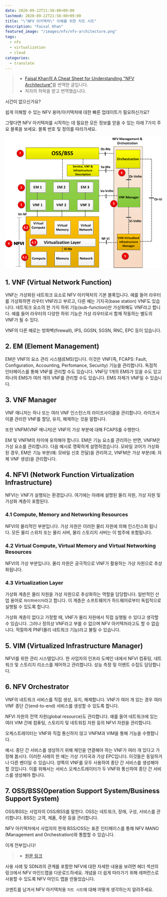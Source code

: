 ```yaml
---
date: 2020-09-22T21:58:08+09:00
lastmod: 2020-09-22T21:58:08+09:00
title: "\"NFV 아키텍처\" 이해를 위한 치트 시트"
description: "Faisal Khan"
featured_image: "/images/nfv/nfv-architecture.png"
tags:
  - nfv
  - virtualization
  - cloud
categories:
  - translate
---
```


> - [Faisal Khan의 A Cheat Sheet for Understanding "NFV Architecture"](https://www.telcocloudbridge.com/blog/a-cheat-sheet-for-understanding-nfv-architecture/)를 번역한 글입니다.
> - 저자의 허락을 받고 번역했습니다.

시간이 없으신가요?

쉽게 이해할 수 있는 NFV 용어/아키텍처에 대한 빠른 업데이트가 필요하신가요?

그렇다면 NFV 아키텍처를 시작하는 데 필요한 모든 정보를 얻을 수 있는 아래 7가지 주요 블록을 보세요.
블록 번호 및 정의를 따라가세요.

![nfv-architecture](/images/nfv/nfv-architecture.png)

## 1. VNF (Virtual Network Function)

VNF는 가상화된 네트워크 요소로 NFV 아키텍처의 기본 블록입니다.
예를 들어 라우터를 가상화하면 라우터 VNF라고 부르고, 다른 예는 기지국(base station) VNF도 있습니다.
네트워크 요소의 한 가지 하위 기능(sub-function)만 가상화해도 VNF라고 합니다.
예를 들어 라우터의 다양한 하위 기능은 가상 라우터로서 함께 작동하는 별도의 VNF가 될 수 있다.

VNF의 다른 예로는 방화벽(firewall), IPS, GGSN, SGSN, RNC, EPC 등이 있습니다.

## 2. EM (Element Management)

EM은 VNF의 요소 관리 시스템(EMS)입니다.
이것은 VNF(즉, FCAPS: Fault, Configuration, Accounting, Perfomance, Security) 기능을 관리합니다.
독점적 인터페이스를 통해 VNF를 관리할 수도 있습니다.
VNF당 1개의 EMS가 있을 수도 있고 하나의 EMS가 여러 개의 VNF를 관리할 수도 있습니다.
EMS 자체가 VNF일 수 있습니다.

## 3. VNF Manager

VNF 매니저는 하나 또는 여러 VNF 인스턴스의 라이프사이클을 관리합니다.
라이프사이클 관리란 VNF를 할당, 유지, 해제하는 것을 말합니다.

또한 VNFM(VNF 매니저)은 VNF의 가상 부분에 대해 FCAPS를 수행한다.

EM 및 VNFM의 차이에 유의해야 합니다.
EM은 기능 요소를 관리하는 반면, VNFM은 가상 요소를 관리합니다.
다음 예시로 명확하게 설명하겠습니다. 모바일 코어가 가상화된 경우,
EM은 기능 부분(예: 모바일 신호 전달)을 관리하고,
VNFM은 가상 부분(예: 자체 VNF 생성)을 관리합니다.

## 4. NFVI (Network Function Virtualization Infrastructure)

NFVI는 VNF가 실행되는 환경입니다.
여기에는 아래에 설명된 물리 자원, 가상 자원 및 가상화 계층이 포함된다.

### 4.1 Compute, Memory and Networking Resources

NFVI의 물리적인 부분입니다.
가상 자원은 이러한 물리 자원에 의해 인스턴스화 됩니다.
모든 물리 스위치 또는 물리 서버, 물리 스토리지 서버는 이 범주에 포함됩니다.

### 4.2 Virtual Compute, Virtual Memory and Virtual Networking Resources

NFVI의 가상 부분입니다.
물리 자원은 궁극적으로 VNF가 활용하는 가상 자원으로 추상화됩니다.

### 4.3 Virtualization Layer

가상화 계층은 물리 자원을 가상 자원으로 추상화하는 역할을 담당합니다. 일반적인 산업 용어로 `하이퍼바이저`라고 합니다.
이 계층은 소프트웨어가 하드웨어로부터 독립적으로 실행될 수 있도록 합니다.

가상화 계층이 없다고 가정할 때, VNF가 물리 자원에서 직접 실행될 수 있다고 생각할 수 있습니다.
그러나 정의상 VNF라고 부를 수 없으며 NFV 아키텍처라고도 할 수 없습니다.
적절하게 PNF(물리 네트워크 기능)라고 불릴 수 있습니다.

## 5. VIM (Virtualized Infrastructure Manager)

NFVI를 위한 관리 시스템입니다.
한 사업자의 인프라 도메인 내에서 NFVI 컴퓨팅, 네트워크 및 스토리지 리소스를 제어하고 관리합니다.
성능 측정 및 이벤트 수집도 담당합니다.

## 6. NFV Orchestrator

VNF의 네트워크 서비스를 직접 생성, 유지, 해제합니다.
VNF가 여러 개 있는 경우 여러 VNF 종단 간(end-to-end) 서비스를 생성할 수 있도록 합니다.

NFVI 자원의 전역 자원(global resource)도 관리합니다.
예를 들어 네트워크에 있는 여러 VIM 간에 컴퓨팅, 스토리지 및 네트워킹 자원 등의 NFVI 자원을 관리합니다.

오케스트레이터는 VNF와 직접 통신하지 않고 VNFM과 VIM을 통해 기능을 수행합니다.

예시:
종단 간 서비스를 생성하기 위해 체인을 연결해야 하는 VNF가 여러 개 있다고 가정해 봅시다.
이러한 사례의 한 예는 가상 기지국과 가상 EPC입니다. 이것들은 동일하거나 다른 벤더일 수 있습니다.
양쪽의 VNF를 모두 사용하여 종단 간 서비스를 생성해야 할 것입니다.
이를 위해서는 서비스 오케스트레이터가 두 VNF와 통신하여 종단 간 서비스를 생성해야 합니다.

## 7. OSS/BSS(Operation Support System/Business Support System)

OSS/BSS는 사업자의 OSS/BSS를 말한다.
OSS는 네트워크, 장애, 구성, 서비스를 관리합니다.
BSS는 고객, 제품, 주문 등을 관리합니다.

NFV 아키텍처에서 사업자의 현재 BSS/OSS는 표준 인터페이스를 통해 NFV MANO (Management and Orchestration)와 통합할 수 있습니다.

이게 전부입니다!

> - [원문 링크](https://www.telcocloudbridge.com/blog/a-cheat-sheet-for-understanding-nfv-architecture/)

사용 사례 및 SDN과의 관계를 포함한 NFV에 대한 자세한 내용을 보려면
헤더 섹션의 링크에서 NFV 마인드맵을 다운로드하세요.
개념을 더 쉽게 따라가기 위해 레퍼런스로 사용할 수 있도록 NFV 마인드 맵을 만들었습니다.

코멘트를 남겨서 NFV 아키텍처용 `치트 시트`에 대해 어떻게 생각하는지 알려주세요.
